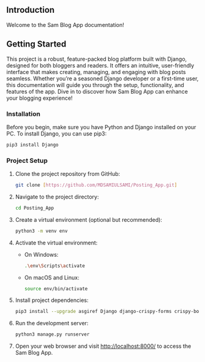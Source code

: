 ## Introduction
Welcome to the Sam Blog App documentation!

## Getting Started
This project is a robust, feature-packed blog platform built with Django, designed for both bloggers and readers. It offers an intuitive, user-friendly interface that makes creating, managing, and engaging with blog posts seamless. Whether you’re a seasoned Django developer or a first-time user, this documentation will guide you through the setup, functionality, and features of the app. Dive in to discover how Sam Blog App can enhance your blogging experience!

### Installation

Before you begin, make sure you have Python and Django installed on your PC. To install Django, you can use pip3:

```bash
pip3 install Django
```

### Project Setup

1. Clone the project repository from GitHub:

   ```bash
   git clone [https://github.com/MDSAMIULSAMI/Posting_App.git]
   ```

2. Navigate to the project directory:

   ```bash
   cd Posting_App
   ```

3. Create a virtual environment (optional but recommended):

   ```bash
   python3 -m venv env
   ```

4. Activate the virtual environment:

   - On Windows:

     ```bash
     .\env\Scripts\activate
     ```

   - On macOS and Linux:

     ```bash
     source env/bin/activate
     ```

5. Install project dependencies:

   ```bash
   pip3 install --upgrade asgiref Django django-crispy-forms crispy-bootstrap4 djangorestframework Pillow pytz sqlparse typing_extensions tzdata
   ```

6. Run the development server:

   ```bash
   python3 manage.py runserver
   ```

7. Open your web browser and visit [http://localhost:8000/](http://localhost:8000/) to access the Sam Blog App.
